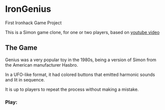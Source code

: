 # IronGenius

First Ironhack Game Project

This is a Simon game clone, for one or two players, based on [youtube video](https://www.youtube.com/watch?v=9MTR3V2XpRI) 


## The Game

Genius was a very popular toy in the 1980s, being a version of Simon from the American manufacturer Hasbro.

In a UFO-like format, it had colored buttons that emitted harmonic sounds and lit in sequence.

It is up to players to repeat the process without making a mistake.

### Play: 
